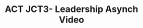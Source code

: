 ---
title: ACT JCT3- Leadership Asynch Video
redirect_to: https://youtu.be/uUjhVdJ37ec
redirect_from: 
  - /ACTJCT3Leadership
  - /actjct3leadership
---